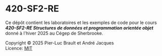 # 420-SF2-RE

Ce dépôt contient les laboratoires et les exemples de code pour le cours ***420-SF2-RE Structures de données et programmation orientée objet*** donné à l'hiver 2025 au Cégep de Sherbrooke.

Copyright © 2025 Pier-Luc Brault et André Jacques  
Licence: [MIT](LICENSE)  

